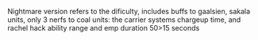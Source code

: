 Nightmare version refers to the dificulty, includes buffs to gaalsien, sakala units, only 3 nerfs to coal units: the carrier systems chargeup time, and rachel hack ability range and emp duration 50>15 seconds
